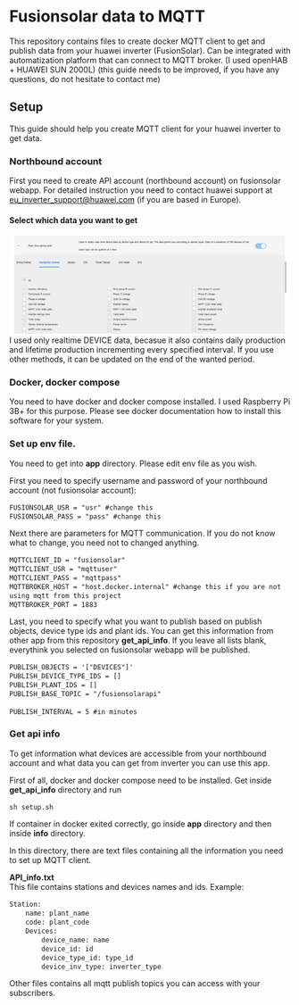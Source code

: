 # Fusionsolar data to MQTT
This repository contains files to create docker MQTT client to get and publish data from your huawei inverter (FusionSolar).
Can be integrated with automatization platform that can connect to MQTT broker. (I used openHAB + HUAWEI SUN 2000L)
(this guide needs to be improved, if you have any questions, do not hesitate to contact me)

## Setup
This guide should help you create MQTT client for your huawei inverter to get data.

### Northbound account
First you need to create API account (northbound account) on fusionsolar webapp. For detailed instruction you need to contact huawei support at eu_inverter_support@huawei.com (if you are based in Europe).

#### Select which data you want to get
![image](imgs/selecting_data.jpg)
I used only realtime DEVICE data, becasue it also contains daily production and lifetime production incrementing every specified interval. If you use other methods, it can be updated on the end of the wanted period.

### Docker, docker compose
You need to have docker and docker compose installed.
I used Raspberry Pi 3B+ for this purpose. Please see docker documentation how to install this software for your system.

### Set up env file.
You need to get into **app** directory. Please edit env file as you wish.

First you need to specify username and password of your northbound account (not fusionsolar account):

    FUSIONSOLAR_USR = "usr" #change this
    FUSIONSOLAR_PASS = "pass" #change this

Next there are parameters for MQTT communication.
If you do not know what to change, you need not to changed anything.

    MQTTCLIENT_ID = "fusionsolar" 
    MQTTCLIENT_USR = "mqttuser"
    MQTTCLIENT_PASS = "mqttpass"
    MQTTBROKER_HOST = "host.docker.internal" #change this if you are not using mqtt from this project
    MQTTBROKER_PORT = 1883

Last, you need to specify what you want to publish based on publish objects, device type ids and plant ids. You can get this information from other app from this repository **get_api_info**. If you leave all lists blank, everythink you selected on fusionsolar webapp will be published.

    PUBLISH_OBJECTS = '["DEVICES"]' 
    PUBLISH_DEVICE_TYPE_IDS = []
    PUBLISH_PLANT_IDS = []
    PUBLISH_BASE_TOPIC = "/fusionsolarapi"

    PUBLISH_INTERVAL = 5 #in minutes


### Get api info
To get information what devices are accessible from your northbound account and what data you can get from inverter you can use this app.

First of all, docker and docker compose need to be installed.
Get inside **get_api_info** directory and run

    sh setup.sh

If container in docker exited correctly, go inside **app** directory and then inside **info** directory.

In this directory, there are text files containing all the information you need to set up MQTT client.

**API_info.txt**
\
This file contains stations and devices names and ids.
Example:

    Station: 
        name: plant_name  
        code: plant_code
        Devices:
            device_name: name
            device_id: id                  
            device_type_id: type_id 
            device_inv_type: inverter_type

Other files contains all mqtt publish topics you can access with your subscribers.

